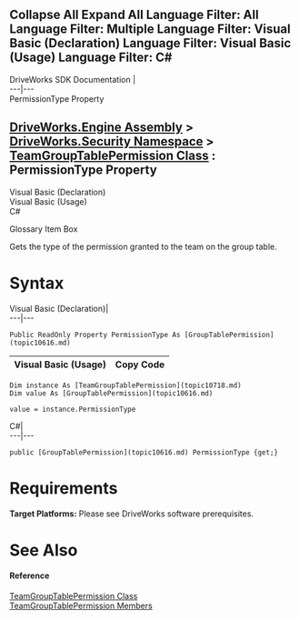 Collapse All Expand All Language Filter: All  Language Filter: Multiple  Language Filter: Visual Basic (Declaration) Language Filter: Visual Basic (Usage) Language Filter: C#  
---  
DriveWorks SDK Documentation  |   
---|---  
PermissionType Property   
  
[DriveWorks.Engine Assembly](topic2156.md) > [DriveWorks.Security Namespace](topic10574.md) > [TeamGroupTablePermission Class](topic10718.md) : PermissionType Property  
---  
  
Visual Basic (Declaration)    
Visual Basic (Usage)    
C# 

Glossary Item Box

Gets the type of the permission granted to the team on the group table. 

# Syntax

Visual Basic (Declaration)|   
---|---  
      
    
    Public ReadOnly Property PermissionType As [GroupTablePermission](topic10616.md)  
  
Visual Basic (Usage)| Copy Code  
---|---  
      
    
    Dim instance As [TeamGroupTablePermission](topic10718.md)
    Dim value As [GroupTablePermission](topic10616.md)
     
    value = instance.PermissionType  
  
C#|   
---|---  
      
    
    public [GroupTablePermission](topic10616.md) PermissionType {get;}  
  
# Requirements

**Target Platforms:** Please see DriveWorks software prerequisites.

# See Also

#### Reference

[TeamGroupTablePermission Class](topic10718.md)   
[TeamGroupTablePermission Members](topic10719.md)


